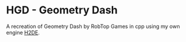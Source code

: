 # HGD - Geometry Dash
A recreation of Geometry Dash by RobTop Games in cpp using my own engine [H2DE](https://github.com/Hydrened/H2DE/tree/main).
